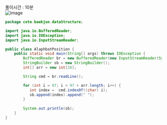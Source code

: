 풀이시간 : 10분  
![image](https://user-images.githubusercontent.com/67637716/186079531-574dea29-23ef-4259-ae9d-707a52a9b89d.png)  

``` java
package cote.baekjun.dataStructure;

import java.io.BufferedReader;
import java.io.IOException;
import java.io.InputStreamReader;

public class AlaphbatPosition {
    public static void main(String[] args) throws IOException {
        BufferedReader br = new BufferedReader(new InputStreamReader(System.in));
        StringBuilder sb = new StringBuilder();
        int[] arr = new int[26];

        String cmd = br.readLine();

        for (int i = 97; i < 97 + arr.length; i++) {
           int index =  cmd.indexOf((char) i);
           sb.append(index).append(" ");
        }
        
        System.out.println(sb);
    }
}

```

